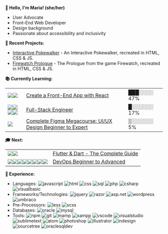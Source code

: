**👋 Hello, I'm Maria! (she/her)**
- User Advocate
- Front-End Web Developer
- Design background
- Passionate about accessibility and inclusivity

**🔨 Recent Projects:**
- [Interactive Pokewalker](https://codepen.io/mariawarnes/pen/wvYRPEr) - An Interactive Pokewalker, recreated in HTML, CSS & JS.
- [Firewatch Prologue](https://codepen.io/mariawarnes/pen/KKxQLer) - The Prologue from the game Firewatch, recreated in HTML, CSS & JS.

**📚 Currently Learning:**
<table>
  <tr>
    <td><img src="https://img.shields.io/static/v1?logo=JavaScript&label=&message=JS&color=36465D&logoColor=AAA&style=flat-square"><img src="https://img.shields.io/static/v1?logo=react&label=&message=React&color=36465D&logoColor=AAA&style=flat-square"></td>
    <td><a href="https://www.codecademy.com/paths/build-web-apps-with-react">Create a Front-End App with React</a></td>
    <td>███░░░░ 47%</td>
  </tr>
  <tr>
    <td><img src="https://img.shields.io/static/v1?logo=redux&label=&message=Redux&color=36465D&logoColor=AAA&style=flat-square"><img src="https://img.shields.io/static/v1?logo=postgreSQL&label=&message=PostgreSQL&color=36465D&logoColor=AAA&style=flat-square"><img src="https://img.shields.io/static/v1?logo=nodedotjs&label=&message=NodeJS&color=36465D&logoColor=AAA&style=flat-square"><img src="https://img.shields.io/static/v1?logo=express&label=&message=Express.js&color=36465D&logoColor=AAA&style=flat-square"></td>
    <td><a href="https://www.codecademy.com/career-journey/full-stack-engineer">Full-Stack Engineer</a></td>
    <td>█░░░░░░ 17%</td>
  </tr>
  <tr>
    <td><img src="https://img.shields.io/static/v1?logo=figma&label=&message=Figma&color=36465D&logoColor=AAA&style=flat-square"></td>
    <td><a href="https://www.udemy.com/course/beginners-guide-to-prototyping-and-designing-using-figma/">Complete Figma Megacourse: UI/UX Design Beginner to Expert</a></td>
    <td>▒░░░░░░ 5%</td>
  </tr>
</table>


**🎓 Next:**
<table>
  <tr>
    <td><img src="https://img.shields.io/static/v1?logo=flutter&label=&message=Flutter&color=36465D&logoColor=AAA&style=flat-square"><img src="https://img.shields.io/static/v1?logo=dart&label=&message=Dart&color=36465D&logoColor=AAA&style=flat-square"></td>
    <td><a href="https://www.udemy.com/course/learn-flutter-dart-to-build-ios-android-apps">Flutter & Dart - The Complete Guide</a></td>
  </tr>
  <tr>
    <td><img src="https://img.shields.io/static/v1?logo=linux&label=&message=Linux&color=36465D&logoColor=AAA&style=flat-square"><img src="https://img.shields.io/static/v1?logo=amazonaws&label=&message=AWS&color=36465D&logoColor=AAA&style=flat-square"><img src="https://img.shields.io/static/v1?logo=nginx&label=&message=Nginx&color=36465D&logoColor=AAA&style=flat-square"><img src="https://img.shields.io/static/v1?logo=docker&label=&message=Docker&color=36465D&logoColor=AAA&style=flat-square"><img src="https://img.shields.io/static/v1?logo=jenkins&label=&message=Jenkins&color=36465D&logoColor=AAA&style=flat-square"><img src="https://img.shields.io/static/v1?logo=python&label=&message=Python&color=36465D&logoColor=AAA&style=flat-square"><img src="https://img.shields.io/static/v1?logo=ansible&label=&message=Ansible&color=36465D&logoColor=AAA&style=flat-square"><img src="https://img.shields.io/static/v1?logo=kubernetes&label=&message=Kubernetes&color=36465D&logoColor=AAA&style=flat-square"></td>
    <td><a href="https://www.udemy.com/course/decodingdevops">DevOps Beginner to Advanced</a></td>
  </tr>
</table>


**🚀 Experience:**
- Languages: ![javascript](https://img.shields.io/static/v1?logo=javascript&label=&message=JavaScript&color=36465D&logoColor=AAA&style=flat-square)
![html](https://img.shields.io/static/v1?logo=html5&label=&message=HTML&color=36465D&logoColor=AAA&style=flat-square&link=)
![css](https://img.shields.io/static/v1?logo=css3&label=&message=CSS&color=36465D&logoColor=AAA&style=flat-square&link=)
![sql](https://img.shields.io/static/v1?logo=microsoftsqlserver3&label=&message=SQL&color=36465D&logoColor=AAA&style=flat-square&link=)
![php](https://img.shields.io/static/v1?logo=php&label=&message=PHP&color=36465D&logoColor=AAA&style=flat-square&link=)
![csharp](https://img.shields.io/static/v1?logo=csharp&label=&message=C%23&color=36465D&logoColor=AAA&style=flat-square&link=)
![visualbasic](https://img.shields.io/static/v1?logo=microsoft&label=&message=Visual%20Basic%20%28%2ENet%29&color=36465D&logoColor=AAA&style=flat-square&link=)
- Frameworks/Technologies: ![jquery](https://img.shields.io/static/v1?logo=jquery&label=&message=jQuery&color=36465D&logoColor=AAA&style=flat-square&link=)
![razor](https://img.shields.io/static/v1?logo=dotnet&label=&message=Razor&color=36465D&logoColor=AAA&style=flat-square)
![asp.net](https://img.shields.io/static/v1?logo=dotnet&label=&message=ASP.Net&color=36465D&logoColor=AAA&style=flat-square&link=)
![wordpress](https://img.shields.io/static/v1?logo=wordpress&label=&message=WordPress&color=36465D&logoColor=AAA&style=flat-square)
![umbraco](https://img.shields.io/static/v1?logo=umbraco&label=&message=Umbraco&color=36465D&logoColor=AAA&style=flat-square)
- Pre-Processors: ![less](https://img.shields.io/static/v1?logo=less&label=&message=LESS&color=36465D&logoColor=AAA&style=flat-square&link=)
![scss](https://img.shields.io/static/v1?logo=sass&label=&message=SCSS&color=36465D&logoColor=AAA&style=flat-square&link=)
- Databases: ![oracle](https://img.shields.io/static/v1?logo=oracle&label=&message=Oracle&color=36465D&logoColor=AAA&style=flat-square&link=)
![mysql](https://img.shields.io/static/v1?logo=mysql&label=&message=MySQL&color=36465D&logoColor=AAA&style=flat-square&link=)
- Tools: ![npm](https://img.shields.io/static/v1?logo=npm&label=&message=npm&color=36465D&logoColor=AAA&style=flat-square)
![git](https://img.shields.io/static/v1?logo=git&label=&message=Git&color=36465D&logoColor=AAA&style=flat-square)
![mamp](https://img.shields.io/static/v1?logo=mamp&label=&message=MAMP&color=36465D&logoColor=AAA&style=flat-square)
![xampp](https://img.shields.io/static/v1?logo=xampp&label=&message=XAMPP&color=36465D&logoColor=AAA&style=flat-square)
![vscode](https://img.shields.io/static/v1?logo=visualstudiocode&label=&message=VSCode&color=36465D&logoColor=AAA&style=flat-square)
![visualstudio](https://img.shields.io/static/v1?logo=visualstudio&label=&message=Visual%20Studio&color=36465D&logoColor=AAA&style=flat-square)
![sublimetext](https://img.shields.io/static/v1?logo=sublimetext&label=&message=Sublime%20Text&color=36465D&logoColor=AAA&style=flat-square)
![atom](https://img.shields.io/static/v1?logo=atom&label=&message=Atom&color=36465D&logoColor=AAA&style=flat-square)
![photoshop](https://img.shields.io/static/v1?logo=adobe%20photoshop&label=&message=Photoshop&color=36465D&logoColor=AAA&style=flat-square)
![illustrator](https://img.shields.io/static/v1?logo=adobe%20illustrator&label=&message=Illustrator&color=36465D&logoColor=AAA&style=flat-square)
![indesign](https://img.shields.io/static/v1?logo=adobe%20indesign&label=&message=InDesign&color=36465D&logoColor=AAA&style=flat-square)
![sourcetree](https://img.shields.io/static/v1?logo=sourcetree&label=&message=Sourcetree&color=36465D&logoColor=AAA&style=flat-square)
![oraclesqldev](https://img.shields.io/static/v1?logo=oracle&label=&message=Oracle%20SQL%20Developer&color=36465D&logoColor=AAA&style=flat-square)
